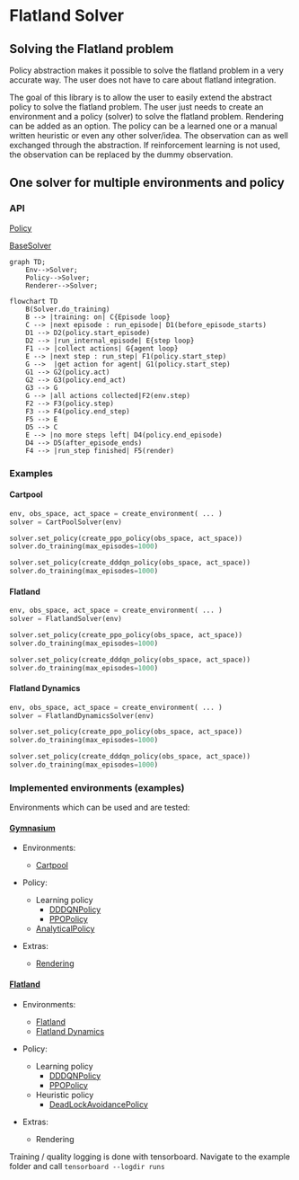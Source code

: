 # Flatland Solver

## Solving the Flatland problem

Policy abstraction makes it possible to solve the flatland problem in a very accurate way. The user does not have to
care about flatland integration.

The goal of this library is to allow the user to easily extend the abstract policy to solve the flatland problem.
The user just needs to create an environment and a policy (solver) to solve the flatland problem. Rendering can be added
as an option.
The policy can be a learned one or a manual written heuristic or even any other solver/idea.
The observation can as well exchanged through the abstraction.
If reinforcement learning is not used, the observation can be replaced by the dummy observation.

## One solver for multiple environments and policy
 
### API 
[Policy](https://github.com/aiAdrian/flatland_solver_policy/blob/main/policy/policy.py)

[BaseSolver](https://github.com/aiAdrian/flatland_solver_policy/blob/main/solver/base_solver.py)



```mermaid
graph TD;
    Env-->Solver;
    Policy-->Solver;
    Renderer-->Solver;
```


```mermaid
flowchart TD
    B(Solver.do_training)
    B --> |training: on| C{Episode loop}
    C --> |next episode : run_episode| D1(before_episode_starts)
    D1 --> D2(policy.start_episode)
    D2 --> |run_internal_episode| E{step loop}
    F1 --> |collect actions| G{agent loop}
    E --> |next step : run_step| F1(policy.start_step)
    G -->  |get action for agent| G1(policy.start_step)
    G1 --> G2(policy.act)
    G2 --> G3(policy.end_act)
    G3 --> G
    G --> |all actions collected|F2(env.step)
    F2 --> F3(policy.step)
    F3 --> F4(policy.end_step)
    F5 --> E
    D5 --> C
    E --> |no more steps left| D4(policy.end_episode)
    D4 --> D5(after_episode_ends) 
    F4 --> |run_step finished| F5(render) 
```

### Examples

#### Cartpool                                                                                                                 
```python 
env, obs_space, act_space = create_environment( ... )
solver = CartPoolSolver(env)

solver.set_policy(create_ppo_policy(obs_space, act_space))
solver.do_training(max_episodes=1000)

solver.set_policy(create_dddqn_policy(obs_space, act_space))
solver.do_training(max_episodes=1000)
```                   

#### Flatland                                                                                                                 
```python
env, obs_space, act_space = create_environment( ... )
solver = FlatlandSolver(env)

solver.set_policy(create_ppo_policy(obs_space, act_space))
solver.do_training(max_episodes=1000)

solver.set_policy(create_dddqn_policy(obs_space, act_space))
solver.do_training(max_episodes=1000)
```                                                              

#### Flatland Dynamics      
```python
env, obs_space, act_space = create_environment( ... )
solver = FlatlandDynamicsSolver(env)

solver.set_policy(create_ppo_policy(obs_space, act_space))
solver.do_training(max_episodes=1000)

solver.set_policy(create_dddqn_policy(obs_space, act_space))
solver.do_training(max_episodes=1000)
```                                                                


### Implemented environments (examples)

Environments which can be used and are tested:

#### [Gymnasium](https://github.com/Farama-Foundation/Gymnasium)

- Environments:
    - [Cartpool](https://github.com/aiAdrian/flatland_solver_policy/blob/main/example/gymnasium_cartpool/example_cartpool.py)


- Policy:
    - Learning policy
        - [DDDQNPolicy](https://github.com/aiAdrian/flatland_solver_policy/blob/main/policy/learning_policy/dddqn_policy/dddqn_policy.py)
        - [PPOPolicy](https://github.com/aiAdrian/flatland_solver_policy/blob/main/policy/learning_policy/ppo_policy/ppo_agent.py)
    - [AnalyticalPolicy](https://github.com/aiAdrian/flatland_solver_policy/blob/main/example/gymnasium_cartpool/cartpool_analytical_policy.py)


- Extras:
    - [Rendering](https://github.com/aiAdrian/flatland_solver_policy/blob/main/example/gymnasium_cartpool/cartpool_renderer.py)

#### [Flatland](https://github.com/flatland-association/flatland-rl)

- Environments:
    - [Flatland](https://github.com/aiAdrian/flatland_solver_policy/blob/main/example/flatland_rail_env/example_flatland.py)
    - [Flatland Dynamics](https://github.com/aiAdrian/flatland_solver_policy/blob/main/example/flatland_dynamics/example_flatland_dynamics.py)


- Policy:
    - Learning policy
        - [DDDQNPolicy](https://github.com/aiAdrian/flatland_solver_policy/blob/main/policy/learning_policy/dddqn_policy/dddqn_policy.py)
        - [PPOPolicy](https://github.com/aiAdrian/flatland_solver_policy/blob/main/policy/learning_policy/ppo_policy/ppo_agent.py)
    - Heuristic policy
        - [DeadLockAvoidancePolicy](https://github.com/aiAdrian/flatland_solver_policy/blob/main/policy/heuristic_policy/shortest_path_deadlock_avoidance_policy/deadlock_avoidance_policy.py)


- Extras:
    - Rendering

Training / quality logging is done with tensorboard. Navigate to the example folder
and call ``tensorboard --logdir runs``
